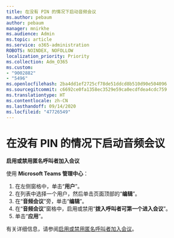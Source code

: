 ```yaml
---
title: 在没有 PIN 的情况下启动音频会议
ms.author: pebaum
author: pebaum
manager: mnirkhe
ms.audience: Admin
ms.topic: article
ms.service: o365-administration
ROBOTS: NOINDEX, NOFOLLOW
localization_priority: Priority
ms.collection: Adm_O365
ms.custom:
- "9002882"
- "5496"
ms.openlocfilehash: 2ba4dd1ef2725cf78de51ddcd8b510d90e504096
ms.sourcegitcommit: c6692ce0fa1358ec3529e59ca0ecdfdea4cdc759
ms.translationtype: HT
ms.contentlocale: zh-CN
ms.lasthandoff: 09/14/2020
ms.locfileid: "47726549"
---
```

# <a name="start-an-audio-conference-without-a-pin"></a>在没有 PIN 的情况下启动音频会议

**启用或禁用匿名呼叫者加入会议**

使用 **Microsoft Teams 管理中心**：

1. 在左侧窗格中，单击“**用户**”。
2. 在列表中选择一个用户，然后单击页面顶部的“**编辑**”。
3. 在“**音频会议**”旁，单击“**编辑**”。
4. 在“**音频会议**”窗格中，启用或禁用“**拨入呼叫者可第一个进入会议**”。
5. 单击“**应用**”。

有关详细信息，请参阅[启用或禁用匿名呼叫者加入会议](https://docs.microsoft.com/microsoftteams/start-an-audio-conference-over-the-phone-without-a-pin-in-teams)。
